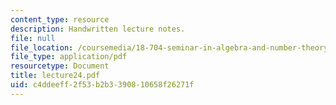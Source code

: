 ```yaml
---
content_type: resource
description: Handwritten lecture notes.
file: null
file_location: /coursemedia/18-704-seminar-in-algebra-and-number-theory-rational-points-on-elliptic-curves-fall-2004/c4ddeeff2f53b2b3390810658f26271f_lecture24.pdf
file_type: application/pdf
resourcetype: Document
title: lecture24.pdf
uid: c4ddeeff-2f53-b2b3-3908-10658f26271f
---
```

